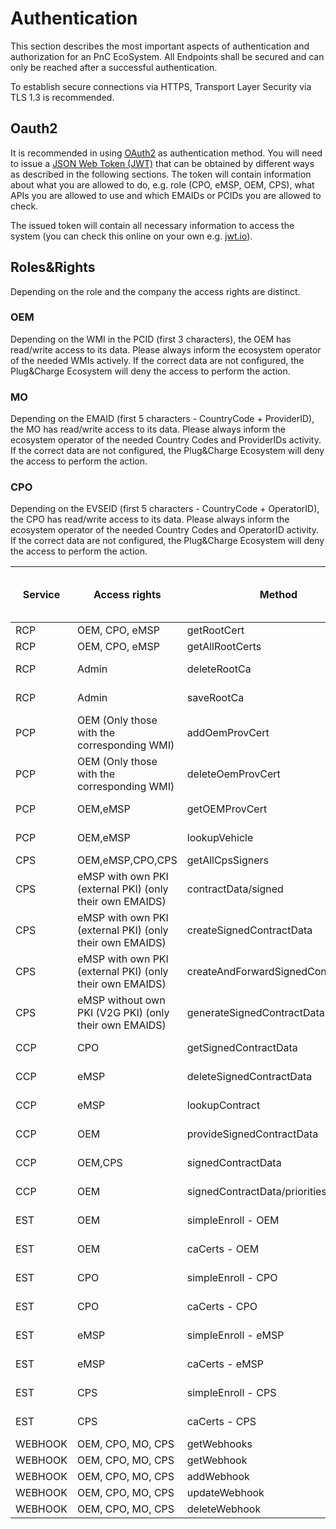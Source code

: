 # Authentication

This section describes the most important aspects of authentication and authorization for an PnC EcoSystem. All Endpoints shall be secured and can only be reached after a successful authentication. 

To establish secure connections via HTTPS, Transport Layer Security via TLS 1.3 is recommended.

## Oauth2

It is recommended in using [OAuth2](https://tools.ietf.org/html/rfc6749) as authentication method. You will need to issue a [JSON Web Token (JWT)](https://tools.ietf.org/html/rfc7519) that can be obtained by different ways as described in the following sections. The token will contain information about what you are allowed to do, e.g. role (CPO, eMSP, OEM, CPS), what APIs you are allowed to use and which EMAIDs or PCIDs you are allowed to check.

The issued token will contain all necessary information to access the system (you can check this online on your own e.g. [jwt.io](https://jwt.io/)). 

## Roles&Rights

Depending on the role and the company the access rights are distinct. 

### OEM
Depending on the WMI in the PCID (first 3 characters), the OEM has read/write access to its data. Please always inform the ecosystem operator of the needed WMIs actively. If the correct data are not configured, the Plug&Charge Ecosystem will deny the access to perform the action.

### MO
Depending on the EMAID (first 5 characters - CountryCode + ProviderID), the MO has read/write access to its data. Please always inform the ecosystem operator of the needed Country Codes and ProviderIDs activity. If the correct data are not configured, the Plug&Charge Ecosystem will deny the access to perform the action.

### CPO
Depending on the EVSEID (first 5 characters - CountryCode + OperatorID), the CPO has read/write access to its data. Please always inform the ecosystem operator of the needed Country Codes and OperatorID activity. If the correct data are not configured, the Plug&Charge Ecosystem will deny the access to perform the action.


|Service|Access rights                                            |Method                            |Access Rights|OEM      |CPO      |eMSP with own PKI|Mo with V2G PKI|CPS|
|-------|---------------------------------------------------------|----------------------------------|-------------|---------|---------|---------------|--------------|----|
|RCP    |OEM, CPO, eMSP                                             |getRootCert                       |Read         |Access   |Access   |Access         |Access        |Access |
|RCP    |OEM, CPO, eMSP                                             |getAllRootCerts                   |Read         |Access   |Access   |Access         |Access        |Access |
|RCP    |Admin                                                    |deleteRootCa                      |write        |No Access|No Access|No Access      |No Access     |No Access |
|RCP    |Admin                                                    |saveRootCa                        |write        |No Access|No Access|No Access      |No Access     |No Access |
|PCP    |OEM (Only those with the corresponding WMI)              |addOemProvCert                    |Write        |Access   |No Access|No Access      |No Access     |No Access |
|PCP    |OEM (Only those with the corresponding WMI)              |deleteOemProvCert                 |Delete       |Access   |No Access|No Access      |No Access     |No Access |
|PCP    |OEM,eMSP                                                   |getOEMProvCert                    |Read         |Access   |No Access|Access         |Access        |Access |
|PCP    |OEM,eMSP                                                   |lookupVehicle                     |Read         |Access   |No Access|Access         |Access        |Access |
|CPS    |OEM,eMSP,CPO,CPS                                           |getAllCpsSigners                  |(Read)       |Access   |Access   |Access         |Access        |Access |
|CPS    |eMSP with own PKI (external PKI) (only their own EMAIDS)   |contractData/signed               |(Read)       |No Access|No Access|Access         |No Access     |No Access |
|CPS    |eMSP with own PKI (external PKI) (only their own EMAIDS)   |createSignedContractData          |(Read)       |No Access|No Access|Access         |No Access     |No Access |
|CPS    |eMSP with own PKI (external PKI) (only their own EMAIDS)   |createAndForwardSignedContractData|Write        |No Access|No Access|Access         |No Access     |No Access |
|CPS    |eMSP without own PKI (V2G PKI) (only their own EMAIDS) |generateSignedContractData            |Write        |No Access|No Access|No Access      |Access        |No Access |
|CCP    |CPO                                                      |getSignedContractData             |Read         |No Access|Access   |No Access      |No Access     |No Access |
|CCP    |eMSP                                                       |deleteSignedContractData          |Delete       |No Access|No Access|Access         |Access        |No Access |
|CCP    |eMSP                                                       |lookupContract                    |Read         |No Access|No Access|Access         |Access        |No Access |
|CCP    |OEM                                                      |provideSignedContractData         |Read         |Access   |No Access|No Access      |No Access     |No Access |
|CCP    |OEM,CPS                                                  |signedContractData                |Read         |POST     |No Access|No Access      |No Access     |PUT |
|CCP    |OEM                                                      |signedContractData/priorities     |Read         |Access   |No Access|No Access      |No Access     |No Access |
|EST    |OEM                                                      |simpleEnroll - OEM                |Read & Write |Access   |No Access|No Access      |No Access     |No Access |
|EST    |OEM                                                      |caCerts - OEM                     |Read         |Access   |No Access|No Access      |No Access     |No Access |
|EST    |CPO                                                      |simpleEnroll - CPO                |Read & Write |No Access|Access   |No Access      |No Access     |No Access |
|EST    |CPO                                                      |caCerts - CPO                     |Read         |No Access|Access   |No Access      |No Access     |No Access |
|EST    |eMSP                                                       |simpleEnroll - eMSP                 |Read & Write |No Access|No Access|No Access      |Access        |No Access |
|EST    |eMSP                                                       |caCerts - eMSP                      |Read         |No Access|No Access|No Access      |Access        |No Access |
|EST    |CPS                                                      |simpleEnroll - CPS                |Read & Write |No Access|No Access|No Access      |Access        |Access |
|EST    |CPS                                                      |caCerts - CPS                     |Read         |No Access|No Access|No Access      |Access        |Access |
|WEBHOOK    |OEM, CPO, MO, CPS                                    |getWebhooks                       |Read         |Access|Access|Access      |Access        |Access |
|WEBHOOK    |OEM, CPO, MO, CPS                                    |getWebhook                        |Read         |Access|Access|Access      |Access        |Access |
|WEBHOOK    |OEM, CPO, MO, CPS                                    |addWebhook                        |Write         |Access|Access|Access      |Access        |Access |
|WEBHOOK    |OEM, CPO, MO, CPS                                    |updateWebhook                     |Write         |Access|Access|Access      |Access        |Access |
|WEBHOOK    |OEM, CPO, MO, CPS                                    |deleteWebhook                     |Write         |Access|Access|Access      |Access        |Access |

